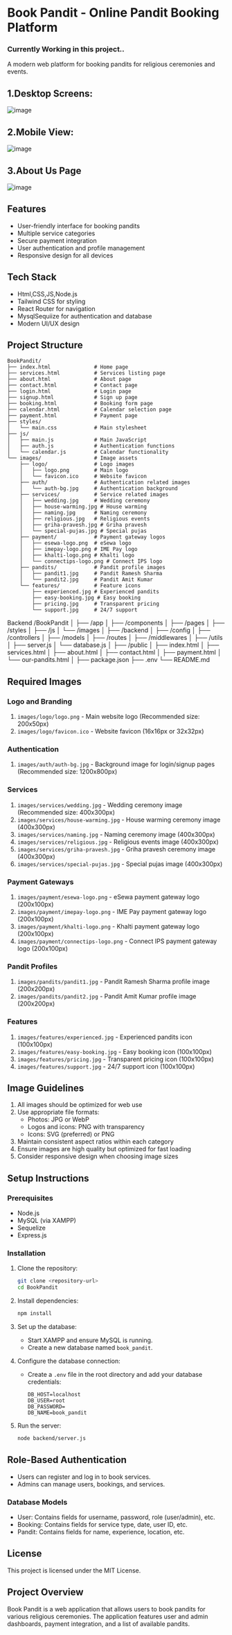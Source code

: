 # Book Pandit - Online Pandit Booking Platform
### Currently Working in this project..
A modern web platform for booking pandits for religious ceremonies and events.
## 1.Desktop Screens:
![image](https://github.com/user-attachments/assets/7db74bcf-373d-4195-934a-5291ad392e71)

## 2.Mobile View:
   ![image](https://github.com/user-attachments/assets/f8938d1f-e981-4c6d-a852-1d484e562c58)

## 3.About Us Page
![image](https://github.com/user-attachments/assets/950894ba-b94d-46b9-96fd-9e9ce85a8063)


## Features

- User-friendly interface for booking pandits
- Multiple service categories
- Secure payment integration
- User authentication and profile management
- Responsive design for all devices

## Tech Stack

- Html,CSS,JS,Node.js
- Tailwind CSS for styling
- React Router for navigation
- MysqlSequiize for authentication and database
- Modern UI/UX design

## Project Structure

```
BookPandit/
├── index.html              # Home page
├── services.html           # Services listing page
├── about.html              # About page
├── contact.html            # Contact page
├── login.html              # Login page
├── signup.html             # Sign up page
├── booking.html            # Booking form page
├── calendar.html           # Calendar selection page
├── payment.html            # Payment page
├── styles/
│   └── main.css            # Main stylesheet
├── js/
│   ├── main.js             # Main JavaScript
│   ├── auth.js             # Authentication functions
│   └── calendar.js         # Calendar functionality
└── images/                 # Image assets
    ├── logo/               # Logo images
    │   ├── logo.png        # Main logo
    │   └── favicon.ico     # Website favicon
    ├── auth/               # Authentication related images
    │   └── auth-bg.jpg     # Authentication background
    ├── services/           # Service related images
    │   ├── wedding.jpg     # Wedding ceremony
    │   ├── house-warming.jpg # House warming
    │   ├── naming.jpg      # Naming ceremony
    │   ├── religious.jpg   # Religious events
    │   ├── griha-pravesh.jpg # Griha pravesh
    │   └── special-pujas.jpg # Special pujas
    ├── payment/            # Payment gateway logos
    │   ├── esewa-logo.png  # eSewa logo
    │   ├── imepay-logo.png # IME Pay logo
    │   ├── khalti-logo.png # Khalti logo
    │   └── connectips-logo.png # Connect IPS logo
    ├── pandits/            # Pandit profile images
    │   ├── pandit1.jpg     # Pandit Ramesh Sharma
    │   └── pandit2.jpg     # Pandit Amit Kumar
    └── features/           # Feature icons
        ├── experienced.jpg # Experienced pandits
        ├── easy-booking.jpg # Easy booking
        ├── pricing.jpg     # Transparent pricing
        └── support.jpg     # 24/7 support
```
Backend
/BookPandit
│
├── /app
│ ├── /components
│ ├── /pages
│ ├── /styles
│ ├── /js
│ └── /images
│
├── /backend
│ ├── /config
│ ├── /controllers
│ ├── /models
│ ├── /routes
│ ├── /middlewares
│ ├── /utils
│ ├── server.js
│ └── database.js
│
├── /public
│ ├── index.html
│ ├── services.html
│ ├── about.html
│ ├── contact.html
│ ├── payment.html
│ └── our-pandits.html
│
├── package.json
├── .env
└── README.md
## Required Images

### Logo and Branding
1. `images/logo/logo.png` - Main website logo (Recommended size: 200x50px)
2. `images/logo/favicon.ico` - Website favicon (16x16px or 32x32px)

### Authentication
1. `images/auth/auth-bg.jpg` - Background image for login/signup pages (Recommended size: 1200x800px)

### Services
1. `images/services/wedding.jpg` - Wedding ceremony image (Recommended size: 400x300px)
2. `images/services/house-warming.jpg` - House warming ceremony image (400x300px)
3. `images/services/naming.jpg` - Naming ceremony image (400x300px)
4. `images/services/religious.jpg` - Religious events image (400x300px)
5. `images/services/griha-pravesh.jpg` - Griha pravesh ceremony image (400x300px)
6. `images/services/special-pujas.jpg` - Special pujas image (400x300px)

### Payment Gateways
1. `images/payment/esewa-logo.png` - eSewa payment gateway logo (200x100px)
2. `images/payment/imepay-logo.png` - IME Pay payment gateway logo (200x100px)
3. `images/payment/khalti-logo.png` - Khalti payment gateway logo (200x100px)
4. `images/payment/connectips-logo.png` - Connect IPS payment gateway logo (200x100px)

### Pandit Profiles
1. `images/pandits/pandit1.jpg` - Pandit Ramesh Sharma profile image (200x200px)
2. `images/pandits/pandit2.jpg` - Pandit Amit Kumar profile image (200x200px)

### Features
1. `images/features/experienced.jpg` - Experienced pandits icon (100x100px)
2. `images/features/easy-booking.jpg` - Easy booking icon (100x100px)
3. `images/features/pricing.jpg` - Transparent pricing icon (100x100px)
4. `images/features/support.jpg` - 24/7 support icon (100x100px)

## Image Guidelines

1. All images should be optimized for web use
2. Use appropriate file formats:
   - Photos: JPG or WebP
   - Logos and icons: PNG with transparency
   - Icons: SVG (preferred) or PNG
3. Maintain consistent aspect ratios within each category
4. Ensure images are high quality but optimized for fast loading
5. Consider responsive design when choosing image sizes

## Setup Instructions

### Prerequisites
- Node.js
- MySQL (via XAMPP)
- Sequelize
- Express.js

### Installation
1. Clone the repository:
   ```bash
   git clone <repository-url>
   cd BookPandit
   ```

2. Install dependencies:
   ```bash
   npm install
   ```

3. Set up the database:
   - Start XAMPP and ensure MySQL is running.
   - Create a new database named `book_pandit`.

4. Configure the database connection:
   - Create a `.env` file in the root directory and add your database credentials:
     ```
     DB_HOST=localhost
     DB_USER=root
     DB_PASSWORD=
     DB_NAME=book_pandit
     ```

5. Run the server:
   ```bash
   node backend/server.js
   ```

## Role-Based Authentication
- Users can register and log in to book services.
- Admins can manage users, bookings, and services.

### Database Models
- User: Contains fields for username, password, role (user/admin), etc.
- Booking: Contains fields for service type, date, user ID, etc.
- Pandit: Contains fields for name, experience, location, etc.

## License
This project is licensed under the MIT License.

## Project Overview
Book Pandit is a web application that allows users to book pandits for various religious ceremonies. The application features user and admin dashboards, payment integration, and a list of available pandits. 

